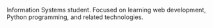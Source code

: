 Information Systems student. Focused on learning web development, Python programming, and related technologies.
